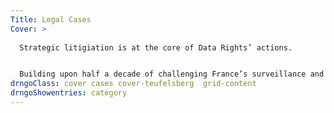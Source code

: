 ```yaml
---
Title: Legal Cases
Cover: >
  
  Strategic litigiation is at the core of Data Rights’ actions.


  Building upon half a decade of challenging France’s surveillance and data retention laws, Data Rights will use legal actions to advance data rights and promote cybersecurity.
drngoClass: cover cases cover-teufelsberg  grid-content
drngoShowentries: category
---
```

